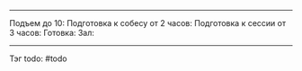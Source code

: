 
---
Подъем до 10:
Подготовка к собесу от 2 часов: 
Подготовка к сессии от 3 часов:
Готовка:
Зал:

---
Тэг todo: #todo 
